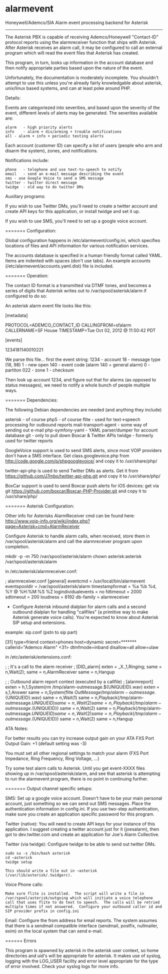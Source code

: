 alarmevent
==========

Honeywell/Ademco/SIA Alarm event processing backend for Asterisk

----


The Asterisk PBX is capable of receiving Ademco/Honeywell "Contact-ID"
protocol reports using the alarmreceiver function that ships with
Asterisk. After Asterisk receives an alarm call, it may be configured to
call an external program which will read the event files that Asterisk
has created.

This program, in turn, looks up information in the account database and
then notify appropriate parties based upon the nature of the event.

Unfortunately, the documentation is moderately incomplete.  You shouldn't
attempt to use this unless you're already fairly knowledgable about
asterisk, unix/linux based systems, and can at least poke around PHP.

Details:

Events are categoriezed into severities, and based upon the severity of the
event, different levels of alerts may be generated.  The severities available
are:

	alarm	- high priority alerts
	info	- alarm + dis/arming + trouble notifications
	all	- alarm + info + periodic testing alerts

Each account (customer ID) can specify a list of users (people who arm
and disarm the system), zones, and notifications.

Notifications include:

	phone	- telephone and use text-to-speech to notify
	email	- send an e-mail message describing the event
	sms	- use Google Voice to send a SMS message
	twitter	- twitter direct message
	twidge	- old way to do twitter DMs

Auxillary programs:

If you wish to use Twitter DMs, you'll need to create a twitter account and
create API keys for this application, or install twidge and set it up.

If you wish to use SMS, you'll need to set up a google voice account.

======= Configuration:

Global configuration happens in /etc/alarmevent/config.ini, which specifies
locations of files and API information for various notification services.

The accounts database is specified in a human friendly format called YAML.
Items are indented with spaces (don't use tabs).  An example accounts
(/etc/alarmevent/accounts.yaml.dist) file is included.

======= Operation:

The contact ID format is a transmitted via DTMF tones, and becomes a series
of digits that Asterisk writes out to /var/spool/asterisk/alarm if configured
to do so:

An asterisk alarm event file looks like this:

[metadata]

PROTOCOL=ADEMCO_CONTACT_ID
CALLINGFROM=sfalarm
CALLERNAME=SF House
TIMESTAMP=Tue Oct 02, 2012 @ 11:50:42 PDT

[events]

1234181140010221

We parse this file... first the event string:
	1234 - account
	18   - message type (18, 98)
	1    - new open
	140  - event code (alarm 140 = general alarm)
	0    - partiton
	022  - zone
	1    - checksum

Then look up account 1234, and figure out that for alarms (as opposed to status
messages), we need to notify a whole bunch of people multiple ways.

======= Dependencies:

The following Debian dependencies are needed (and anything they include)

asterisk		- of course
php5			- of course
flite			- used for text->speech processing for outbound reports
mail-transport-agent	- some way of sending out e-mail
php-symfony-yaml	- YAML parser/dumper for account database
git			- only to pull down Boxcar & Twitter APIs
twidge			- formerly used for twitter reports

GoogleVoice support is used to send SMS alerts, since most VOIP
providers don't have a SMS interface.  Get class.googlevoice.php from
http://code.google.com/p/phpgooglevoice/ and copy it to /usr/share/php/

twitter-api-php is used to send Twitter DMs as alerts.  Get it from
https://github.com/J7mbo/twitter-api-php.git and copy it to /usr/share/php/

BoxCar support is used to send Boxcar push alerts for iOS devices: get
via git https://github.com/boxcar/Boxcar-PHP-Provider.git and copy it
to /usr/share/php/

======= Asterisk Configuration:

Other info for Asterisks AlarmReceiver cmd can be found here:
http://www.voip-info.org/wiki/index.php?page=Asterisk+cmd+AlarmReceiver

Configure Asterisk to handle alarm calls, when received, store them in
/var/spool/asterisk/alarm and call the alarmreceiver program upon
completion.

mkdir -p -m 750	        /var/spool/asterisk/alarm 
chown asterisk:asterisk /var/spool/asterisk/alarm

in /etc/asterisk/alarmreceiver.conf:

; alarmreceiver.conf
[general]
eventcmd = /usr/local/bin/alarmevent
eventspooldir = /var/spool/asterisk/alarm
timestampformat = %a %b %d, %Y @ %H:%M:%S %Z
logindividualevents = no
fdtimeout = 2000
sdtimeout = 200
loudness = 8192
db-family = alarmreceiver

* Configure Asterisk inbound dialplan for alarm calls and a second outbound
  dialplan for handling "callfiles" (a primitive way to make Asterisk generate
  voice calls). You're expected to know about Asterisk SIP setup and extensions.

example: sip.conf (pstn to sip part)

[31]
type=friend
context=phones
host=dynamic
secret=*******
callerid="Ademco Alarm" <31>
dtmfmode=inband
disallow=all
allow=ulaw

in /etc/asterisk/extensions.conf:

;
; It's a call to the alarm receiver
;
[DID_alarm]
exten = _X.,1,Ringing;
same  = n,Wait(2);
same  = n,AlarmReceiver
same  = n,Hangup

;
; Outbound alarm report context (executed by a callfile)
;
[alarmreport]
exten = h,1,System(rm /tmp/alarm-outmessage.${UNIQUEID}.wav)
exten = s,1,Answer
same  = n,System(flite ${OutMessage} /tmp/alarm-outmessage.${UNIQUEID}.wav)
same  = n,Wait(1)
same  = n,Playback(/tmp/alarm-outmessage.${UNIQUEID})
same  = n,Wait(2)
same  = n,Playback(/tmp/alarm-outmessage.${UNIQUEID})
same  = n,Wait(2)
same  = n,Playback(/tmp/alarm-outmessage.${UNIQUEID})
same  = n,Wait(2)
same  = n,Playback(/tmp/alarm-outmessage.${UNIQUEID})
same  = n,Wait(2)
same  = n,Hangup



ATA Notes: 

For better results you can try increase output gain on your ATA
FXS Port Output Gain: +1 (default setting was -3)

You must set all other regional settings to match your alarm
(FXS Port Impedance, Ring Frequency, Ring Voltage, ...)


Try some test alarm calls to Asterisk.  Until you get event-XXXX
files showing up in /var/spool/asterisk/alarm, and see that asterisk
is attempting to run the alarmevent program, there is no point in
continuing further.

======= Output channel specific setups:

SMS:
    Set up a google voice account.  Doesn't have to be your main personal
    account, just something so we can send out SMS messages.  Place the
    authentication information in config.ini.  If you
    use two-step authentication, make sure you create an application
    specific password for this program.

Twitter (native):
    You will need to create API keys for your instance of this application.
    I suggest creating a twitter account just for it (joesalarm), then
    got to dev.twitter.com and create an application for Joe's Alarm Collective.

Twitter (via twidge):
    Configure twidge to be able to send out twitter DMs.

    sudo su -s /bin/bash asterisk
    cd ~asterick
    twidge setup

    This should write a file out in ~asterisk (/var/lib/asterisk/.twidgerc).

Voice Phone calls:

    Make sure flite is installed.  The script will write a file in
    /var/spool/asterisk/outgoing which will initiate a voice telephone
    call that uses flite to do text to speech.  The calls will be retried
    multiple times if not answered.  Configure your outbound caller id and
    SIP provider prefix in config.ini

Email:
    Configure the from address for email reports.  The system assumes
    that there is a sendmail compatible interface (sendmail, postfix,
    nullmailer, exim) on the local system that can send e-mail.

====== Errors

This program is spawned by asterisk in the asterisk user context, so home
directories and uid's will be appropriate for asterisk.  It makes use of
syslog, logging with the LOG_USER facility and error level appropriate
for the type of error involved.  Check your syslog logs for more info.

